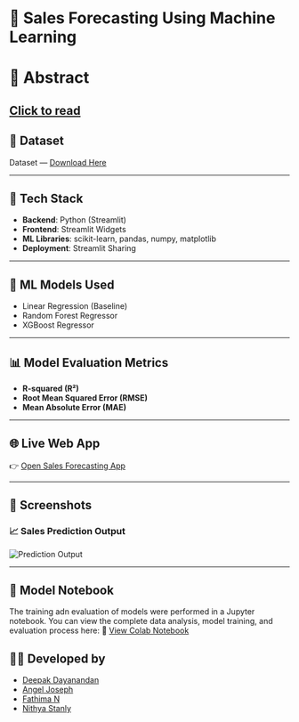 # 🛒 Sales Forecasting Using Machine Learning

# 📄 Abstract
[Click to read](https://github.com/DeepakDayanandan1/Sales-Forecasting/tree/main/Abstract)
---

## 📁 Dataset
Dataset — [Download Here](https://github.com/DeepakDayanandan1/Sales-Forecasting/tree/main/Dataset) 

---

## 🔧 Tech Stack
- **Backend**: Python (Streamlit)
- **Frontend**: Streamlit Widgets
- **ML Libraries**: scikit-learn, pandas, numpy, matplotlib
- **Deployment**: Streamlit Sharing 

---

## 🧠 ML Models Used
- Linear Regression (Baseline)
- Random Forest Regressor
- XGBoost Regressor

---

## 📊 Model Evaluation Metrics
- **R-squared (R²)**
- **Root Mean Squared Error (RMSE)**
- **Mean Absolute Error (MAE)**

---

## 🌐 Live Web App
👉 [Open Sales Forecasting App](https://sales-forecasting-gwnt93bzk2d4jzs3xecbzz.streamlit.app/) 

---

## 📸 Screenshots

### 📈 Sales Prediction Output
![Prediction Output](https://github.com/DeepakDayanandan1/Sales-Forecasting/blob/main/Screenshot/SalesForecasting.png)

---


## 📓 Model Notebook
The training adn evaluation of models were performed in a Jupyter notebook. You can view the complete data analysis, model training, and evaluation process here:
📎 [View Colab Notebook](https://colab.research.google.com/drive/1XLvKaaJ4DRWW70YME4eL0zt4M0Y3kuvO#scrollTo=L-H1iMm3hcwB)


## 👨‍💻 Developed by
- [Deepak Dayanandan](github.com/DeepakDayanandan1)  
- [Angel Joseph](https://github.com/angeljoseph23)  
- [Fathima N](https://github.com/Fathima570)  
- [Nithya Stanly](https://github.com/NithyaStanly)  



